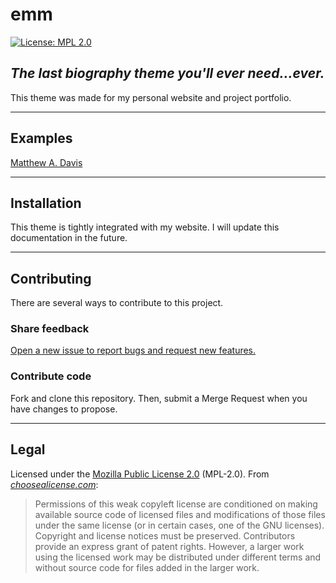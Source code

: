 # emm

[![License: MPL 2.0](https://img.shields.io/badge/License-MPL_2.0-brightgreen.svg)](https://opensource.org/licenses/MPL-2.0)

## _The last biography theme you'll ever need...ever._

This theme was made for my personal website and project portfolio.

---
## Examples

[Matthew A. Davis](https://matthewd.xyz/)

---
## Installation

This theme is tightly integrated with my website.
I will update this documentation in the future.

---
## Contributing
There are several ways to contribute to this project.

### Share feedback
[Open a new issue to report bugs and request new features.](https://github.com/mdavistffhrtporg/mdavistffhrtporg.github.io/issues)

### Contribute code
Fork and clone this repository.
Then, submit a Merge Request when you have changes to propose.

---
## Legal

Licensed under the [Mozilla Public License 2.0](https://www.mozilla.org/en-US/MPL/ "About the Mozilla Public License") (MPL-2.0).
From [_choosealicense.com_](https://choosealicense.com/licenses/mpl-2.0/):
> Permissions of this weak copyleft license are conditioned on making available source code of licensed files and modifications of those files under the same license (or in certain cases, one of the GNU licenses).
> Copyright and license notices must be preserved.
> Contributors provide an express grant of patent rights.
> However, a larger work using the licensed work may be distributed under different terms and without source code for files added in the larger work.
